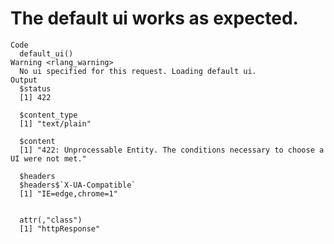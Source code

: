 # The default ui works as expected.

    Code
      default_ui()
    Warning <rlang_warning>
      No ui specified for this request. Loading default ui.
    Output
      $status
      [1] 422
      
      $content_type
      [1] "text/plain"
      
      $content
      [1] "422: Unprocessable Entity. The conditions necessary to choose a UI were not met."
      
      $headers
      $headers$`X-UA-Compatible`
      [1] "IE=edge,chrome=1"
      
      
      attr(,"class")
      [1] "httpResponse"

